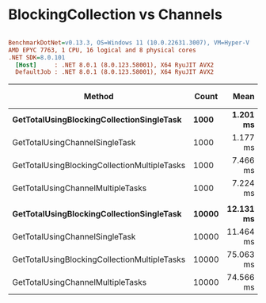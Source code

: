 # BlockingCollection vs Channels


``` ini

BenchmarkDotNet=v0.13.3, OS=Windows 11 (10.0.22631.3007), VM=Hyper-V
AMD EPYC 7763, 1 CPU, 16 logical and 8 physical cores
.NET SDK=8.0.101
  [Host]     : .NET 8.0.1 (8.0.123.58001), X64 RyuJIT AVX2
  DefaultJob : .NET 8.0.1 (8.0.123.58001), X64 RyuJIT AVX2


```
|                                       Method | Count |      Mean |     Error |    StdDev | Ratio | RatioSD |    Gen0 |    Gen1 |    Gen2 | Allocated | Alloc Ratio |
|--------------------------------------------- |------ |----------:|----------:|----------:|------:|--------:|--------:|--------:|--------:|----------:|------------:|
|    **GetTotalUsingBlockingCollectionSingleTask** |  **1000** |  **1.201 ms** | **0.0028 ms** | **0.0025 ms** |  **1.00** |    **0.00** |  **1.9531** |       **-** |       **-** |  **33.51 KB** |        **1.00** |
|               GetTotalUsingChannelSingleTask |  1000 |  1.177 ms | 0.0020 ms | 0.0016 ms |  0.98 |    0.00 |  1.9531 |       - |       - |  33.85 KB |        1.01 |
| GetTotalUsingBlockingCollectionMultipleTasks |  1000 |  7.466 ms | 0.0105 ms | 0.0093 ms |  6.22 |    0.01 |       - |       - |       - |  29.28 KB |        0.87 |
|            GetTotalUsingChannelMultipleTasks |  1000 |  7.224 ms | 0.0245 ms | 0.0229 ms |  6.01 |    0.03 |       - |       - |       - |  40.17 KB |        1.20 |
|                                              |       |           |           |           |       |         |         |         |         |           |             |
|    **GetTotalUsingBlockingCollectionSingleTask** | **10000** | **12.131 ms** | **0.0090 ms** | **0.0084 ms** |  **1.00** |    **0.00** | **15.6250** | **15.6250** | **15.6250** | **258.39 KB** |        **1.00** |
|               GetTotalUsingChannelSingleTask | 10000 | 11.464 ms | 0.0200 ms | 0.0167 ms |  0.95 |    0.00 | 15.6250 | 15.6250 | 15.6250 | 258.73 KB |        1.00 |
| GetTotalUsingBlockingCollectionMultipleTasks | 10000 | 75.063 ms | 0.0753 ms | 0.0629 ms |  6.19 |    0.01 |       - |       - |       - | 263.62 KB |        1.02 |
|            GetTotalUsingChannelMultipleTasks | 10000 | 74.566 ms | 0.2114 ms | 0.1874 ms |  6.15 |    0.02 |       - |       - |       - | 266.18 KB |        1.03 |
